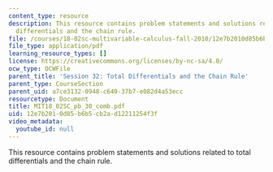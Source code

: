 ```yaml
---
content_type: resource
description: This resource contains problem statements and solutions related to total
  differentials and the chain rule.
file: /courses/18-02sc-multivariable-calculus-fall-2010/12e7b2010d85b6b5cb2ad12211254f3f_MIT18_02SC_pb_30_comb.pdf
file_type: application/pdf
learning_resource_types: []
license: https://creativecommons.org/licenses/by-nc-sa/4.0/
ocw_type: OCWFile
parent_title: 'Session 32: Total Differentials and the Chain Rule'
parent_type: CourseSection
parent_uid: a7ce3132-0948-c640-37b7-e082d4a53ecc
resourcetype: Document
title: MIT18_02SC_pb_30_comb.pdf
uid: 12e7b201-0d85-b6b5-cb2a-d12211254f3f
video_metadata:
  youtube_id: null
---
```

This resource contains problem statements and solutions related to total differentials and the chain rule.